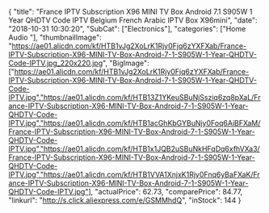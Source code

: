 {
	"title": "France IPTV Subscription X96 MINI TV Box Android 7.1 S905W 1 Year QHDTV Code IPTV Belgium French Arabic IPTV Box X96mini",
	"date": "2018-10-31 10:30:20",
	"SubCat": ["Electronics"],
	"categories": ["Home Audio "],
	"thumbnailImage": "https://ae01.alicdn.com/kf/HTB1vJg2XoLrK1Rjy0Fjq6zYXFXab/France-IPTV-Subscription-X96-MINI-TV-Box-Android-7-1-S905W-1-Year-QHDTV-Code-IPTV.jpg_220x220.jpg",
	"BigImage": ["https://ae01.alicdn.com/kf/HTB1vJg2XoLrK1Rjy0Fjq6zYXFXab/France-IPTV-Subscription-X96-MINI-TV-Box-Android-7-1-S905W-1-Year-QHDTV-Code-IPTV.jpg","https://ae01.alicdn.com/kf/HTB13Z1YKeuSBuNjSsziq6zq8pXaL/France-IPTV-Subscription-X96-MINI-TV-Box-Android-7-1-S905W-1-Year-QHDTV-Code-IPTV.jpg","https://ae01.alicdn.com/kf/HTB1acGhKbGYBuNjy0Foq6AiBFXaM/France-IPTV-Subscription-X96-MINI-TV-Box-Android-7-1-S905W-1-Year-QHDTV-Code-IPTV.jpg","https://ae01.alicdn.com/kf/HTB1x1JQB2uSBuNkHFqDq6xfhVXa3/France-IPTV-Subscription-X96-MINI-TV-Box-Android-7-1-S905W-1-Year-QHDTV-Code-IPTV.jpg","https://ae01.alicdn.com/kf/HTB1VVA1XnjxK1Rjy0Fnq6yBaFXaK/France-IPTV-Subscription-X96-MINI-TV-Box-Android-7-1-S905W-1-Year-QHDTV-Code-IPTV.jpg"],
	"actualPrice": 62.73,
	"comparePrice": 84.77,
	"linkurl": "http://s.click.aliexpress.com/e/GSMMhdQ",
	"inStock": 144
}
